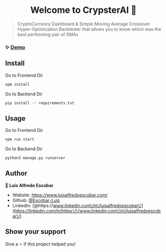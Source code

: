 <h1 align="center">Welcome to CrypsterAI 👋</h1>
<p>
</p>

> CryptoCurrency Dashboard & Simple Moving Average Crossover Hyper-Optimization Backtester that allows you to know which was the best performing pair of SMAs

### ✨ [Demo](https://crypsterai.netlify.app/)

## Install

Go to Frontend Dir
```sh
npm install
```
Go to Backend Dir
```sh
pip install -r requirements.txt
```

## Usage

Go to Frontend Dir
```sh
npm run start
```
Go to Backend Dir
```sh
python3 manage.py runserver 
```

## Author

👤 **Luis Alfredo Escobar**

* Website: https://www.luisalfredoescobar.com/
* Github: [@Escobar-Luis](https://github.com/Escobar-Luis)
* LinkedIn: [@https:\/\/www.linkedin.com\/in\/luisalfredoescobar\/](https://linkedin.com/in/https:\/\/www.linkedin.com\/in\/luisalfredoescobar\/)

## Show your support

Give a ⭐️ if this project helped you!